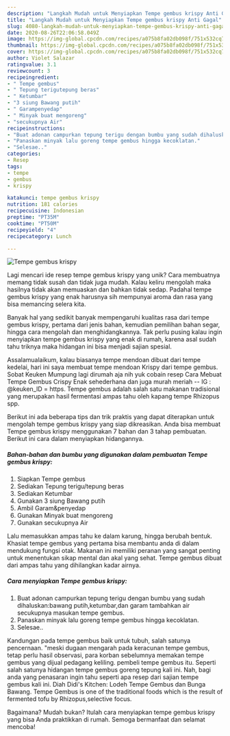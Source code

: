 ```yaml
---
description: "Langkah Mudah untuk Menyiapkan Tempe gembus krispy Anti Gagal"
title: "Langkah Mudah untuk Menyiapkan Tempe gembus krispy Anti Gagal"
slug: 4080-langkah-mudah-untuk-menyiapkan-tempe-gembus-krispy-anti-gagal
date: 2020-08-26T22:06:58.049Z
image: https://img-global.cpcdn.com/recipes/a075b8fa02db098f/751x532cq70/tempe-gembus-krispy-foto-resep-utama.jpg
thumbnail: https://img-global.cpcdn.com/recipes/a075b8fa02db098f/751x532cq70/tempe-gembus-krispy-foto-resep-utama.jpg
cover: https://img-global.cpcdn.com/recipes/a075b8fa02db098f/751x532cq70/tempe-gembus-krispy-foto-resep-utama.jpg
author: Violet Salazar
ratingvalue: 3.1
reviewcount: 3
recipeingredient:
- " Tempe gembus"
- " Tepung terigutepung beras"
- " Ketumbar"
- "3 siung Bawang putih"
- " Garampenyedap"
- " Minyak buat mengoreng"
- "secukupnya Air"
recipeinstructions:
- "Buat adonan campurkan tepung terigu dengan bumbu yang sudah dihaluskan:bawang putih,ketumbar,dan garam tambahkan air secukupnya masukan tempe gembus."
- "Panaskan minyak lalu goreng tempe gembus hingga kecoklatan."
- "Selesae.."
categories:
- Resep
tags:
- tempe
- gembus
- krispy

katakunci: tempe gembus krispy 
nutrition: 181 calories
recipecuisine: Indonesian
preptime: "PT35M"
cooktime: "PT50M"
recipeyield: "4"
recipecategory: Lunch

---
```



![Tempe gembus krispy](https://img-global.cpcdn.com/recipes/a075b8fa02db098f/751x532cq70/tempe-gembus-krispy-foto-resep-utama.jpg)

Lagi mencari ide resep tempe gembus krispy yang unik? Cara membuatnya memang tidak susah dan tidak juga mudah. Kalau keliru mengolah maka hasilnya tidak akan memuaskan dan bahkan tidak sedap. Padahal tempe gembus krispy yang enak harusnya sih mempunyai aroma dan rasa yang bisa memancing selera kita.

Banyak hal yang sedikit banyak mempengaruhi kualitas rasa dari tempe gembus krispy, pertama dari jenis bahan, kemudian pemilihan bahan segar, hingga cara mengolah dan menghidangkannya. Tak perlu pusing kalau ingin menyiapkan tempe gembus krispy yang enak di rumah, karena asal sudah tahu triknya maka hidangan ini bisa menjadi sajian spesial.

Assalamualaikum, kalau biasanya tempe mendoan dibuat dari tempe kedelai, hari ini saya membuat tempe mendoan Krispy dari tempe gembus. Sobat Keuken Mumpung lagi dirumah aja nih yuk cobain resep Cara Mebuat Tempe Gembus Crispy Enak sehederhana dan juga murah meriah -- IG : @keuken_ID = https. Tempe gembus adalah salah satu makanan tradisional yang merupakan hasil fermentasi ampas tahu oleh kapang tempe Rhizopus spp.


Berikut ini ada beberapa tips dan trik praktis yang dapat diterapkan untuk mengolah tempe gembus krispy yang siap dikreasikan. Anda bisa membuat Tempe gembus krispy menggunakan 7 bahan dan 3 tahap pembuatan. Berikut ini cara dalam menyiapkan hidangannya.

<!--inarticleads1-->

##### Bahan-bahan dan bumbu yang digunakan dalam pembuatan Tempe gembus krispy:

1. Siapkan  Tempe gembus
1. Sediakan  Tepung terigu/tepung beras
1. Sediakan  Ketumbar
1. Gunakan 3 siung Bawang putih
1. Ambil  Garam&amp;penyedap
1. Gunakan  Minyak buat mengoreng
1. Gunakan secukupnya Air


Lalu memasukkan ampas tahu ke dalam karung, hingga berubah bentuk. Khasiat tempe gembus yang pertama bisa membantu anda di dalam mendukung fungsi otak. Makanan ini memiliki peranan yang sangat penting untuk menentukan sikap mental dan akal yang sehat. Tempe gembus dibuat dari ampas tahu yang dihilangkan kadar airnya. 

<!--inarticleads2-->

##### Cara menyiapkan Tempe gembus krispy:

1. Buat adonan campurkan tepung terigu dengan bumbu yang sudah dihaluskan:bawang putih,ketumbar,dan garam tambahkan air secukupnya masukan tempe gembus.
1. Panaskan minyak lalu goreng tempe gembus hingga kecoklatan.
1. Selesae..


Kandungan pada tempe gembus baik untuk tubuh, salah satunya pencernaan. &#34;meski dugaan mengarah pada keracunan tempe gembus, tetap perlu hasil observasi, para korban sebelumnya memakan tempe gembus yang dijual pedagang keliling. pembeli tempe gembus itu. Seperti salah satunya hidangan tempe gembus goreng tepung kali ini. Nah, bagi anda yang penasaran ingin tahu seperti apa resep dari sajian tempe gembus kali ini. Diah Didi&#39;s Kitchen: Lodeh Tempe Gembus dan Bunga Bawang. Tempe Gembus is one of the traditional foods which is the result of fermented tofu by Rhizopus,selective focus. 

Bagaimana? Mudah bukan? Itulah cara menyiapkan tempe gembus krispy yang bisa Anda praktikkan di rumah. Semoga bermanfaat dan selamat mencoba!
